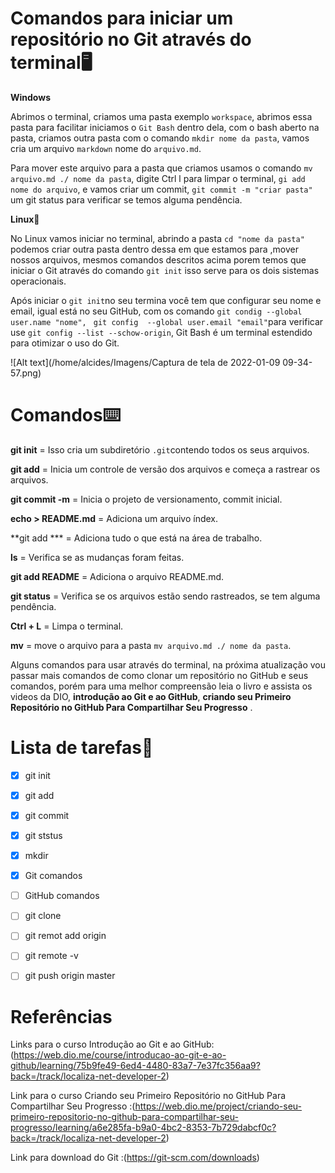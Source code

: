 # Comandos para iniciar um repositório no Git através do terminal:desktop_computer: 

**Windows**  

Abrimos o terminal, criamos uma pasta exemplo `workspace`, abrimos essa pasta para facilitar iniciamos o `Git Bash` dentro dela, com o bash aberto na pasta, criamos outra pasta com o comando `mkdir nome da pasta`, vamos cria um arquivo `markdown` nome do `arquivo.md`.

Para mover este arquivo para a pasta que criamos usamos o comando `mv arquivo.md ./ nome da pasta`, digite Ctrl l para limpar o terminal, `gi add nome do arquivo`, e vamos criar um commit, `git commit -m "criar pasta"` um git status para verificar se temos alguma pendência.

**Linux**:penguin: 

No Linux vamos iniciar no terminal, abrindo a pasta `cd "nome da pasta"` podemos criar outra pasta dentro dessa em que estamos para ,mover nossos arquivos, mesmos comandos descritos acima porem temos que iniciar o Git através do comando `git init` isso serve para os dois sistemas operacionais. 

Após iniciar o `git init`no seu termina você tem que configurar seu nome e email, igual está no seu GitHub, com os comando `git condig --global user.name "nome", ` `git config  --global user.email "email"`para verificar use `git config --list --schow-origin`, Git Bash é um terminal estendido para otimizar o uso do Git.



![Alt text](/home/alcides/Imagens/Captura de tela de 2022-01-09 09-34-57.png)





# Comandos:keyboard:

**git init** = Isso cria um subdiretório `.git`contendo todos os seus arquivos.

**git add** = Inicia um controle de versão dos arquivos e começa a rastrear os arquivos.

**git commit -m** = Inicia o projeto de versionamento, commit inicial.

**echo > README.md** = Adiciona um arquivo índex.

**git add *** = Adiciona tudo o que está na área de trabalho.

**ls** = Verifica se as mudanças foram feitas. 

**git add README** = Adiciona o arquivo README.md.

**git status** = Verifica se os arquivos estão sendo rastreados, se tem alguma pendência.

**Ctrl + L** = Limpa o terminal.

**mv** = move o arquivo para a pasta `mv arquivo.md ./ nome da pasta`.

Alguns comandos para usar através do terminal, na próxima atualização vou passar mais comandos de como clonar um repositório no GitHub e seus comandos, porém para uma melhor compreensão leia o livro e assista os videos da DIO, **introdução ao Git e ao GitHub**, **criando seu Primeiro Repositório no GitHub Para Compartilhar Seu Progresso** .

# Lista de tarefas:bookmark_tabs: 

- [x] git init
- [x] git add
- [x] git commit
- [x] git ststus
- [x] mkdir
- [x] Git comandos
- [ ] GitHub comandos
- [ ] git clone
- [ ] git remot  add origin
- [ ] git remote -v
- [ ] git push origin master





# Referências 



Links para o curso Introdução ao Git e ao GitHub:(https://web.dio.me/course/introducao-ao-git-e-ao-github/learning/75b9fe49-6ed4-4480-83a7-7e37fc356aa9?back=/track/localiza-net-developer-2)

Link para o curso Criando seu Primeiro Repositório no GitHub Para Compartilhar Seu Progresso :(https://web.dio.me/project/criando-seu-primeiro-repositorio-no-github-para-compartilhar-seu-progresso/learning/a6e285fa-b9a0-4bc2-8353-7b729dabcf0c?back=/track/localiza-net-developer-2)

Link para download do Git :(https://git-scm.com/downloads) 

